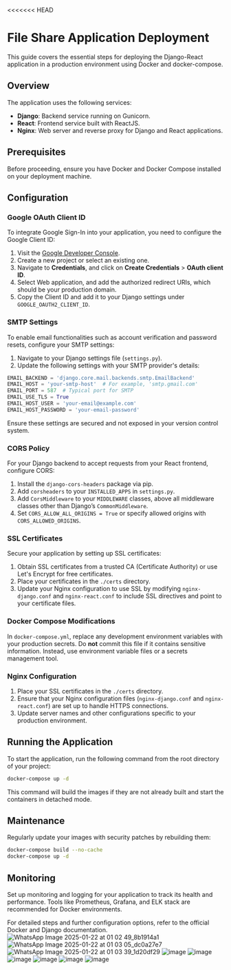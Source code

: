 <<<<<<< HEAD

# File Share Application Deployment

This guide covers the essential steps for deploying the Django-React application in a production environment using Docker and docker-compose.

## Overview

The application uses the following services:
- **Django**: Backend service running on Gunicorn.
- **React**: Frontend service built with ReactJS.
- **Nginx**: Web server and reverse proxy for Django and React applications.

## Prerequisites

Before proceeding, ensure you have Docker and Docker Compose installed on your deployment machine.

## Configuration

### Google OAuth Client ID

To integrate Google Sign-In into your application, you need to configure the Google Client ID:

1. Visit the [Google Developer Console](https://console.developers.google.com/).
2. Create a new project or select an existing one.
3. Navigate to **Credentials**, and click on **Create Credentials** > **OAuth client ID**.
4. Select Web application, and add the authorized redirect URIs, which should be your production domain.
5. Copy the Client ID and add it to your Django settings under `GOOGLE_OAUTH2_CLIENT_ID`.

### SMTP Settings

To enable email functionalities such as account verification and password resets, configure your SMTP settings:

1. Navigate to your Django settings file (`settings.py`).
2. Update the following settings with your SMTP provider's details:

```python
EMAIL_BACKEND = 'django.core.mail.backends.smtp.EmailBackend'
EMAIL_HOST = 'your-smtp-host'  # For example, 'smtp.gmail.com'
EMAIL_PORT = 587  # Typical port for SMTP
EMAIL_USE_TLS = True
EMAIL_HOST_USER = 'your-email@example.com'
EMAIL_HOST_PASSWORD = 'your-email-password'
```

Ensure these settings are secured and not exposed in your version control system.

### CORS Policy

For your Django backend to accept requests from your React frontend, configure CORS:

1. Install the `django-cors-headers` package via pip.
2. Add `corsheaders` to your `INSTALLED_APPS` in `settings.py`.
3. Add `CorsMiddleware` to your `MIDDLEWARE` classes, above all middleware classes other than Django’s `CommonMiddleware`.
4. Set `CORS_ALLOW_ALL_ORIGINS = True` or specify allowed origins with `CORS_ALLOWED_ORIGINS`.

### SSL Certificates

Secure your application by setting up SSL certificates:

1. Obtain SSL certificates from a trusted CA (Certificate Authority) or use Let's Encrypt for free certificates.
2. Place your certificates in the `./certs` directory.
3. Update your Nginx configuration to use SSL by modifying `nginx-django.conf` and `nginx-react.conf` to include SSL directives and point to your certificate files.

### Docker Compose Modifications

In `docker-compose.yml`, replace any development environment variables with your production secrets. Do **not** commit this file if it contains sensitive information. Instead, use environment variable files or a secrets management tool.

### Nginx Configuration

1. Place your SSL certificates in the `./certs` directory.
2. Ensure that your Nginx configuration files (`nginx-django.conf` and `nginx-react.conf`) are set up to handle HTTPS connections.
3. Update server names and other configurations specific to your production environment.

## Running the Application

To start the application, run the following command from the root directory of your project:

```bash
docker-compose up -d
```

This command will build the images if they are not already built and start the containers in detached mode.

## Maintenance

Regularly update your images with security patches by rebuilding them:

```bash
docker-compose build --no-cache
docker-compose up -d
```

## Monitoring

Set up monitoring and logging for your application to track its health and performance. Tools like Prometheus, Grafana, and ELK stack are recommended for Docker environments.

For detailed steps and further configuration options, refer to the official Docker and Django documentation.
![WhatsApp Image 2025-01-22 at 01 02 49_8b1914a1](https://github.com/user-attachments/assets/5ee350e6-9b41-4d86-89e9-8b75041ac71a)
![WhatsApp Image 2025-01-22 at 01 03 05_dc0a27e7](https://github.com/user-attachments/assets/66a93df1-6615-4913-b465-754ab444b503)
![WhatsApp Image 2025-01-22 at 01 03 39_1d20df29](https://github.com/user-attachments/assets/5dbd6de9-e297-4ca8-a1d1-8254b5cae715)
![image](https://github.com/user-attachments/assets/f96e82a7-9e6a-485c-a068-cce32e25b0a0)
![image](https://github.com/user-attachments/assets/30fbeb26-89f2-4bb2-8b9e-592786b59696)
![image](https://github.com/user-attachments/assets/e9fa3377-3a54-46e3-9b08-e0a3329271ed)
![image](https://github.com/user-attachments/assets/9f44f8aa-213f-4cba-b6f7-682aa1fd028b)
![image](https://github.com/user-attachments/assets/feb49262-0446-4c3b-88a1-399392300632)
![image](https://github.com/user-attachments/assets/112fb152-189a-45c3-b536-622c0fe49241)







